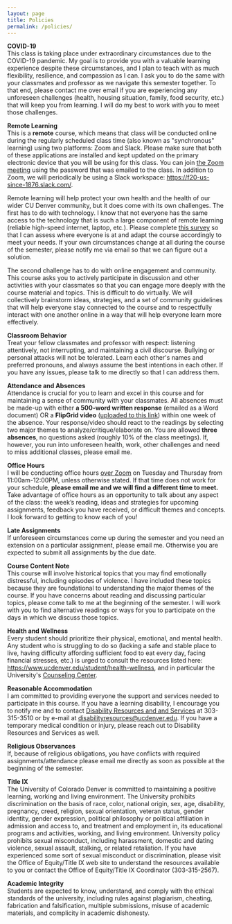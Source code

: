 ```yaml
---
layout: page
title: Policies
permalink: /policies/
--- 
```


**COVID-19**<br>
This class is taking place under extraordinary circumstances due to the COVID-19 pandemic. My goal is to provide you with a valuable learning experience despite these circumstances, and I plan to teach with as much flexibility, resilience, and compassion as I can. I ask you to do the same with your classmates and professor as we navigate this semester together. To that end, please contact me over email if you are experiencing any unforeseen challenges (health, housing situation, family, food security, etc.) that will keep you from learning. I will do my best to work with you to meet those challenges. 

**Remote Learning**<br>
This is a **remote** course, which means that class will be conducted online during the regularly scheduled class time (also known as "synchronous" learning) using two platforms: Zoom and Slack. Please make sure that both of these applications are installed and kept updated on the primary electronic device that you will be using for this class. You can join [the Zoom meeting](https://ucdenver.zoom.us/j/98642212130?pwd=b0llWW5xdXhzUTBQWTBuK1NIdno1Zz09) using the password that was emailed to the class. In addition to Zoom, we will periodically be using a Slack workspace: <https://f20-us-since-1876.slack.com/>. 

Remote learning will help protect your own health and the health of our wider CU Denver community, but it does come with its own challenges. The first has to do with technology. I know that not everyone has the same access to the technology that is such a large component of remote learning (reliable high-speed internet, laptop, etc.). Please complete [this survey](https://forms.gle/nYMoZMuM9e6yryHB6) so that I can assess where everyone is at and adapt the course accordingly to meet your needs. If your own circumstances change at all during the course of the semester, please notify me via email so that we can figure out a solution. 

The second challenge has to do with online engagement and community. This course asks you to actively participate in discussion and other activities with your classmates so that you can engage more deeply with the course material and topics. This is difficult to do virtually. We will collectively brainstorm ideas, strategies, and a set of community guidelines that will help everyone stay connected to the course and to respectfully interact with one another online in a way that will help everyone learn more effectively.

**Classroom Behavior**<br>
Treat your fellow classmates and professor with respect: listening attentively, not interrupting, and maintaining a civil discourse. Bullying or personal attacks will not be tolerated. Learn each other's names and preferred pronouns, and always assume the best intentions in each other. If you have any issues, please talk to me directly so that I can address them. 

**Attendance and Absences**<br>
Attendance is crucial for you to learn and excel in this course and for maintaining a sense of community with your classmates. All absences must be made-up with either **a 500-word written response** (emailed as a Word document) OR a **FlipGrid video** ([uploaded to this link](https://flipgrid.com/c2d3bf5a)) within one week of the absence. Your response/video should react to the readings by selecting two major themes to analyze/critique/elaborate on. You are allowed **three absences**, no questions asked (roughly 10% of the class meetings). If, however, you run into unforeseen health, work, other challenges and need to miss additional classes, please email me.

**Office Hours**<br>
I will be conducting office hours [over Zoom](https://ucdenver.zoom.us/j/92818665441) on Tuesday and Thursday from 11:00am-12:00PM, unless otherwise stated. If that time does not work for your schedule, **please email me and we will find a different time to meet.** Take advantage of office hours as an opportunity to talk about any aspect of the class: the week’s reading, ideas and strategies for upcoming assignments, feedback you have received, or difficult themes and concepts. I look forward to getting to know each of you!

**Late Assignments**<br>
If unforeseen circumstances come up during the semester and you need an extension on a particular assignment, please email me. Otherwise you are expected to submit all assignments by the due date.

**Course Content Note**<br>
This course will involve historical topics that you may find emotionally distressful, including episodes of violence. I have included these topics because they are foundational to understanding the major themes of the course. If you have concerns about reading and discussing particular topics, please come talk to me at the beginning of the semester. I will work with you to find alternative readings or ways for you to participate on the days in which we discuss those topics.

**Health and Wellness**<br>
Every student should prioritize their physical, emotional, and mental health. Any student who is struggling to do so (lacking a safe and stable place to live, having difficulty affording sufficient food to eat every day, facing financial stresses, etc.) is urged to consult the resources listed here: <https://www.ucdenver.edu/student/health-wellness>, and in particular the University's [Counseling Center](https://www.ucdenver.edu/counseling-center). 

**Reasonable Accommodation**<br>
I am committed to providing everyone the support and services needed to participate in this course. If you have a learning disability, I encourage you to notify me and to contact [Disability Resources and and Services](https://www.ucdenver.edu/student-services/resources/disability-resources-services/accommodations/Pages/accessing-accommodations.aspx) at 303-315-3510 or by e-mail at <disabilityresources@ucdenver.edu>. If you have a temporary medical condition or injury, please reach out to Disability Resources and Services as well.
 
**Religious Observances**<br>
If, because of religious obligations, you have conflicts with required assignments/attendance please email me directly as soon as possible at the beginning of the semester. 

**Title IX**<br>
T​he University of Colorado Denver is committed to maintaining a positive learning, working and living environment. The University prohibits discrimination on the basis of race, color, national origin, sex, age, disability, pregnancy, creed, religion, sexual orientation, veteran status, gender identity, gender expression, political philosophy or political affiliation in admission and access to, and treatment and employment in, its educational programs and activities,
working, and living environment. University policy prohibits sexual misconduct, including harassment, domestic and dating violence, sexual assault, stalking, or related retaliation. If you have experienced some sort of sexual misconduct or discrimination, please visit the Office of Equity/Title IX web site to understand the resources available to you or contact the Office of Equity/Title IX Coordinator (303-315-2567).

**Academic Integrity**<br>
Students are expected to know, understand, and comply with the ethical standards of the university, including rules against plagiarism, cheating, fabrication and falsification, multiple submissions, misuse of academic materials, and complicity in academic dishonesty. 